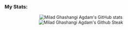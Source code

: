 

### My Stats:
<p align="center">
  <img src="https://github-readme-stats.vercel.app/api?username=Milad-agdam&show_icons=true&theme=merko&count_private=true" alt="Milad Ghashangi Agdam's GitHub stats" /><br />
  <img src="https://github-readme-streak-stats.herokuapp.com/?user=Milad-agdam&theme=merko&show_icons=true&count_private=true" alt="Milad Ghashangi Agdam's Github Steak" />
</p>
